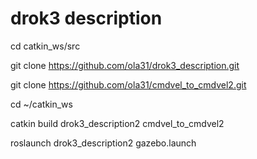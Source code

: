 # drok3 description

cd catkin_ws/src

git clone https://github.com/ola31/drok3_description.git

git clone https://github.com/ola31/cmdvel_to_cmdvel2.git

cd ~/catkin_ws

catkin build drok3_description2 cmdvel_to_cmdvel2 

roslaunch drok3_description2 gazebo.launch 
